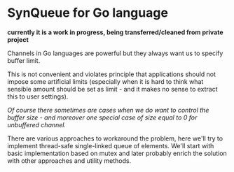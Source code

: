 # SynQueue for Go language

**currently it is a work in progress, being transferred/cleaned from private project**

Channels in Go languages are powerful but they always want us to specify buffer limit.

This is not convenient and violates principle that applications should not impose some
artificial limits (especially when it is hard to think what sensible amount should be
set as limit - and it makes no sense to extract this to user settings).

_Of course there sometimes are cases when we do want to control the buffer size -
and moreover one special case of size equal to 0 for unbuffered channel._

There are various approaches to workaround the problem, here we'll try to implement
thread-safe single-linked queue of elements. We'll start with basic implementation based
on mutex and later probably enrich the solution with other approaches and utility methods.
